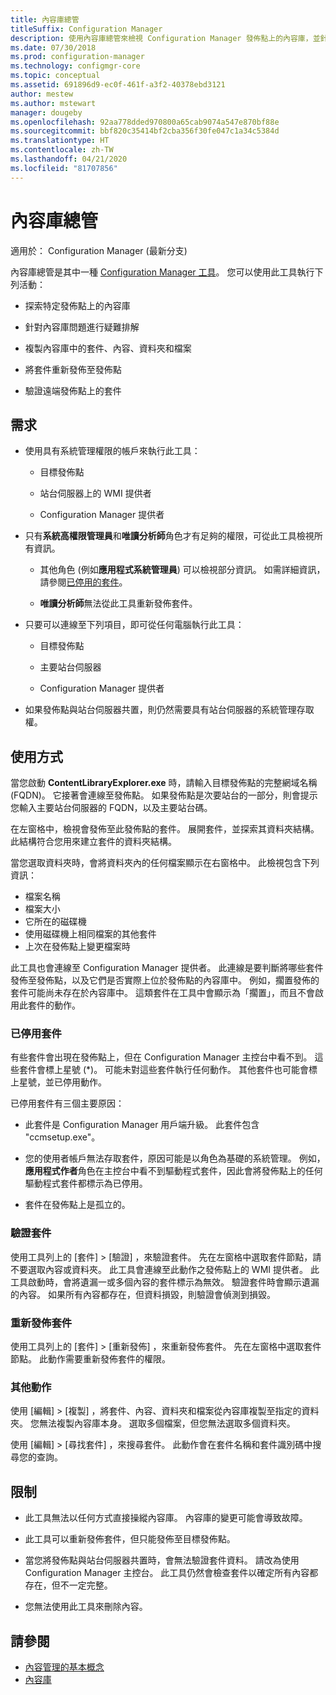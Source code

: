 ```yaml
---
title: 內容庫總管
titleSuffix: Configuration Manager
description: 使用內容庫總管來檢視 Configuration Manager 發佈點上的內容庫，並針對其進行疑難排解。
ms.date: 07/30/2018
ms.prod: configuration-manager
ms.technology: configmgr-core
ms.topic: conceptual
ms.assetid: 691896d9-ec0f-461f-a3f2-40378ebd3121
author: mestew
ms.author: mstewart
manager: dougeby
ms.openlocfilehash: 92aa778dded970800a65cab9074a547e870bf88e
ms.sourcegitcommit: bbf820c35414bf2cba356f30fe047c1a34c5384d
ms.translationtype: HT
ms.contentlocale: zh-TW
ms.lasthandoff: 04/21/2020
ms.locfileid: "81707856"
---
```

# <a name="content-library-explorer"></a>內容庫總管

適用於：  Configuration Manager (最新分支)

內容庫總管是其中一種 [Configuration Manager 工具](tools.md)。 您可以使用此工具執行下列活動：  

- 探索特定發佈點上的內容庫  

- 針對內容庫問題進行疑難排解  

- 複製內容庫中的套件、內容、資料夾和檔案  

- 將套件重新發佈至發佈點  

- 驗證遠端發佈點上的套件  



## <a name="requirements"></a>需求

- 使用具有系統管理權限的帳戶來執行此工具：  

    - 目標發佈點  

    - 站台伺服器上的 WMI 提供者  

    - Configuration Manager 提供者  

- 只有**系統高權限管理員**和**唯讀分析師**角色才有足夠的權限，可從此工具檢視所有資訊。  

    - 其他角色 (例如**應用程式系統管理員**) 可以檢視部分資訊。 如需詳細資訊，請參閱[已停用的套件](#bkmk_disabled-packages)。  

    - **唯讀分析師**無法從此工具重新發佈套件。  

- 只要可以連線至下列項目，即可從任何電腦執行此工具：  

    - 目標發佈點  

    - 主要站台伺服器  

    - Configuration Manager 提供者  

- 如果發佈點與站台伺服器共置，則仍然需要具有站台伺服器的系統管理存取權。  



## <a name="usage"></a>使用方式 

當您啟動 **ContentLibraryExplorer.exe** 時，請輸入目標發佈點的完整網域名稱 (FQDN)。 它接著會連線至發佈點。 如果發佈點是次要站台的一部分，則會提示您輸入主要站台伺服器的 FQDN，以及主要站台碼。

在左窗格中，檢視會發佈至此發佈點的套件。 展開套件，並探索其資料夾結構。 此結構符合您用來建立套件的資料夾結構。

當您選取資料夾時，會將資料夾內的任何檔案顯示在右窗格中。 此檢視包含下列資訊： 
- 檔案名稱
- 檔案大小
- 它所在的磁碟機
- 使用磁碟機上相同檔案的其他套件
- 上次在發佈點上變更檔案時

此工具也會連線至 Configuration Manager 提供者。 此連線是要判斷將哪些套件發佈至發佈點，以及它們是否實際上位於發佈點的內容庫中。 例如，擱置發佈的套件可能尚未存在於內容庫中。 這類套件在工具中會顯示為「擱置」，而且不會啟用此套件的動作。


### <a name="disabled-packages"></a><a name="bkmk_disabled-packages"></a> 已停用套件

有些套件會出現在發佈點上，但在 Configuration Manager 主控台中看不到。 這些套件會標上星號 (\*)。 可能未對這些套件執行任何動作。 其他套件也可能會標上星號，並已停用動作。 

已停用套件有三個主要原因：  

- 此套件是 Configuration Manager 用戶端升級。 此套件包含 "ccmsetup.exe"。  

- 您的使用者帳戶無法存取套件，原因可能是以角色為基礎的系統管理。 例如，**應用程式作者**角色在主控台中看不到驅動程式套件，因此會將發佈點上的任何驅動程式套件都標示為已停用。  

- 套件在發佈點上是孤立的。  


### <a name="validate-packages"></a>驗證套件

使用工具列上的 [套件]   > [驗證]  ，來驗證套件。 先在左窗格中選取套件節點，請不要選取內容或資料夾。 此工具會連線至此動作之發佈點上的 WMI 提供者。 此工具啟動時，會將遺漏一或多個內容的套件標示為無效。 驗證套件時會顯示遺漏的內容。 如果所有內容都存在，但資料損毀，則驗證會偵測到損毀。


### <a name="redistribute-packages"></a>重新發佈套件

使用工具列上的 [套件]   > [重新發佈]  ，來重新發佈套件。 先在左窗格中選取套件節點。 此動作需要重新發佈套件的權限。


### <a name="other-actions"></a>其他動作

使用 [編輯]   > [複製]  ，將套件、內容、資料夾和檔案從內容庫複製至指定的資料夾。 您無法複製內容庫本身。 選取多個檔案，但您無法選取多個資料夾。

使用 [編輯]   > [尋找套件]  ，來搜尋套件。 此動作會在套件名稱和套件識別碼中搜尋您的查詢。



## <a name="limitations"></a>限制

- 此工具無法以任何方式直接操縱內容庫。 內容庫的變更可能會導致故障。  

- 此工具可以重新發佈套件，但只能發佈至目標發佈點。  

- 當您將發佈點與站台伺服器共置時，會無法驗證套件資料。 請改為使用 Configuration Manager 主控台。 此工具仍然會檢查套件以確定所有內容都存在，但不一定完整。  

- 您無法使用此工具來刪除內容。



## <a name="see-also"></a>請參閱

- [內容管理的基本概念](../plan-design/hierarchy/fundamental-concepts-for-content-management.md)
- [內容庫](../plan-design/hierarchy/the-content-library.md)
